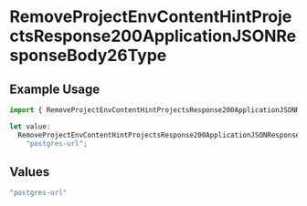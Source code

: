 # RemoveProjectEnvContentHintProjectsResponse200ApplicationJSONResponseBody26Type

## Example Usage

```typescript
import { RemoveProjectEnvContentHintProjectsResponse200ApplicationJSONResponseBody26Type } from "@vercel/sdk/models/removeprojectenvop.js";

let value:
  RemoveProjectEnvContentHintProjectsResponse200ApplicationJSONResponseBody26Type =
    "postgres-url";
```

## Values

```typescript
"postgres-url"
```